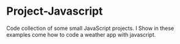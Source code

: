 # Project-Javascript
Code collection of some small JavaScript projects. I Show in these examples come how to code a weather app with javascript. 
